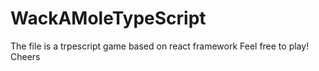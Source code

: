 # WackAMoleTypeScript

The file is a trpescript game based on react framework
Feel free to play!
Cheers
